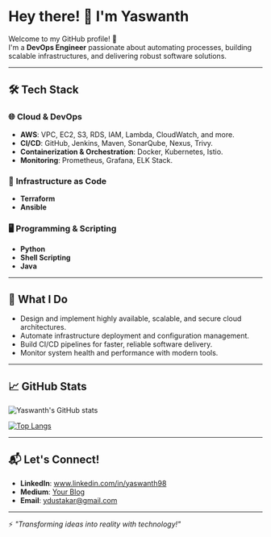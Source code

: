 # Hey there! 👋 I'm Yaswanth 

Welcome to my GitHub profile! 🚀  
I'm a **DevOps Engineer** passionate about automating processes, building scalable infrastructures, and delivering robust software solutions.

---

## 🛠️ **Tech Stack**

### 🌐 **Cloud & DevOps**
- **AWS**: VPC, EC2, S3, RDS, IAM, Lambda, CloudWatch, and more.
- **CI/CD**: GitHub, Jenkins, Maven, SonarQube, Nexus, Trivy.
- **Containerization & Orchestration**: Docker, Kubernetes, Istio.
- **Monitoring**: Prometheus, Grafana, ELK Stack.

### 🧰 **Infrastructure as Code**
- **Terraform**  
- **Ansible**

### 🖥️ **Programming & Scripting**
- **Python**  
- **Shell Scripting**  
- **Java**

---

## 🌟 **What I Do**
- Design and implement highly available, scalable, and secure cloud architectures.
- Automate infrastructure deployment and configuration management.
- Build CI/CD pipelines for faster, reliable software delivery.
- Monitor system health and performance with modern tools.

---

## 📈 **GitHub Stats**
![Yaswanth's GitHub stats](https://github-readme-stats.vercel.app/api?username=Yaswanth221&show_icons=true&theme=radical)

[![Top Langs](https://github-readme-stats.vercel.app/api/top-langs/?username=Yaswanth221&layout=compact&theme=radical)](https://github.com/Yaswanth221)

---

## 📬 **Let's Connect!**
- **LinkedIn**: www.linkedin.com/in/yaswanth98 
- **Medium**: [Your Blog](#)  
- **Email**: ydustakar@gmail.com

---

⚡ *"Transforming ideas into reality with technology!"*
